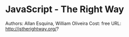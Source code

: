 # JavaScript - The Right Way

Authors: Allan Esquina, William Oliveira
Cost: free
URL: http://jstherightway.org/?